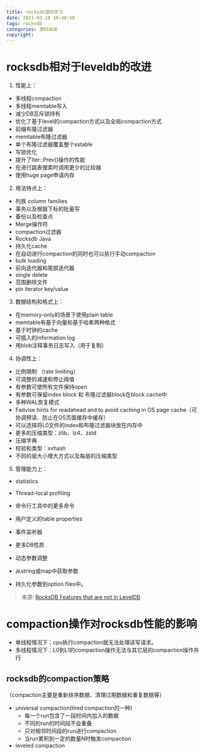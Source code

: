 ```yaml
---
title: rocksdb源码学习
date: 2021-03-18 10:48:58
tags: rocksdb
categories: 源码阅读
copyright:
---
```


# rocksdb相对于leveldb的改进

1. 性能上：
- 多线程compaction
- 多线程memtable写入
- 减少DB互斥锁持有
- 优化了基于level的compaction方式以及全局compaction方式
- 前缀布隆过滤器
- memtable布隆过滤器
- 单个布隆过滤器覆盖整个sstable
- 写锁优化
- 提升了Iter::Prev()操作的性能
- 在进行跳表搜索时调用更少的比较器
- 使用huge page申请内存
2. 用法特点上：
- 列族 column families
- 事务以及根据下标的批量写
- 备份以及检查点
- Merge操作符
- compaction过滤器
- Rocksdb Java
- 持久化cache
- 在自动进行compaction的同时也可以执行手动compaction
- bulk loading
- 前向迭代器和尾部迭代器
- single delete
- 范围删除文件
- pin iterator key/value

3. 数据结构和格式上：
- 在memory-only的场景下使用plain table
- memtable有基于向量和基于哈希两种格式
- 基于时钟的cache
- 可插入的information log
- 用blob注释事务日志写入（用于复制）

4. 协调性上：
- 比例限制 （rate limiting）
- 可调整的减速和停止阈值
- 有参数可使所有文件保持open
- 有参数可保留index block 和 布隆过滤器block在block cache中
- 多种WAL恢复模式
- Fadvise hints for readahead and to avoid caching in OS page cache（可协调预读、防止在OS页面缓存中缓存）
- 可以选择将L0文件的index和布隆过滤器块放在内存中
- 更多的压缩类型：zlib、lz4、zstd
- 压缩字典
- 校验和类型：xxhash
- 不同的层大小增大方式以及每层的压缩类型

5. 管理能力上：
- statistics


- Thread-local profiling
- 命令行工具中的更多命令
- 用户定义的table properties
- 事件监听器
- 更多DB性质
- 动态参数调整
- 从string或map中获取参数
- 持久化参数到option files中。

> 来源: [RocksDB Features that are not in LevelDB](https://rocksdb.org.cn/doc/Features-Not-in-LevelDB.html)


# compaction操作对rocksdb性能的影响

- 单线程情况下：cpu执行compaction就无法处理读写请求。
- 多线程情况下：L0到L1的compaction操作无法与其它层的compaction操作并行

## rocksdb的compaction策略
（compaction主要是重新排序数据、清理过期数据和重复数据等）
- universal compaction(tired compaction的一种)
  - 每一个run包含了一段时间内加入的数据
  - 不同的run的时间段不会重叠
  - 只对相邻时间段的run进行compaction
  - 当run累积到一定的数量N时触发compaction
- leveled compaction

